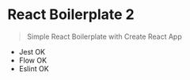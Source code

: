 # React Boilerplate 2
> Simple React Boilerplate with Create React App 
- Jest OK
- Flow OK
- Eslint OK